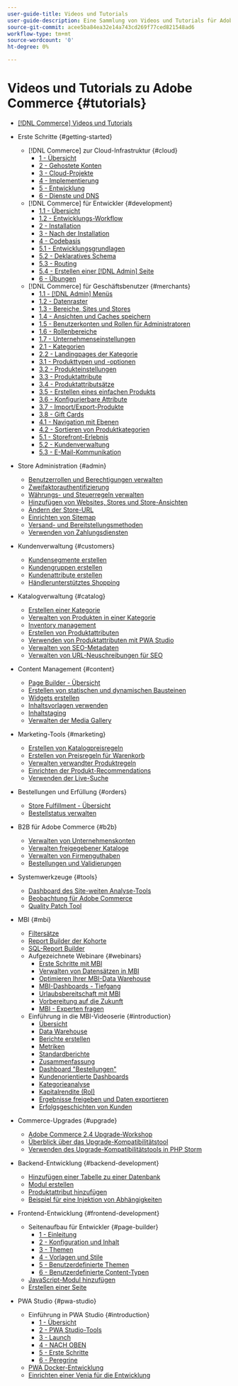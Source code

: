 ```yaml
---
user-guide-title: Videos und Tutorials
user-guide-description: Eine Sammlung von Videos und Tutorials für Adobe Commerce und Magento Open Source.
source-git-commit: acee5ba84ea32e14a743cd269f77ced821548ad6
workflow-type: tm+mt
source-wordcount: '0'
ht-degree: 0%

---
```



# Videos und Tutorials zu Adobe Commerce {#tutorials}

+ [[!DNL Commerce] Videos und Tutorials](overview.md)

+ Erste Schritte {#getting-started}
   + [!DNL Commerce] zur Cloud-Infrastruktur {#cloud}
      + [1 - Übersicht](./cloud/1-overview.md)
      + [2 - Gehostete Konten](./cloud/2-accounts.md)
      + [3 - Cloud-Projekte](./cloud/3-projects.md)
      + [4 - Implementierung](./cloud/4-deployment.md)
      + [5 - Entwicklung](./cloud/5-dev-config.md)
      + [6 - Dienste und DNS](./cloud/6-launch.md)
   + [!DNL Commerce] für Entwickler {#development}
      + [1.1 - Übersicht](./developer/backend-1-1-overview.md)
      + [1.2 - Entwicklungs-Workflow](./developer/backend-1-2-workflow.md)
      + [2 - Installation](./developer/backend-2-install.md)
      + [3 - Nach der Installation](./developer/backend-3-post-install.md)
      + [4 - Codebasis](./developer/backend-4-code-base.md)
      + [5.1 - Entwicklungsgrundlagen](./developer/backend-5-1-dev-basics.md)
      + [5.2 - Deklaratives Schema](./developer/backend-5-2-declarative-schema.md)
      + [5.3 - Routing](./developer/backend-5-3-routing.md)
      + [5.4 - Erstellen einer [!DNL Admin] Seite](./developer/backend-5-4-admin-page.md)
      + [6 - Übungen](./developer/backend-6-practice.md)
   + [!DNL Commerce] für Geschäftsbenutzer {#merchants}
      + [1.1 - [!DNL Admin] Menüs](./merchant/introduction/1-1-menus.md)
      + [1.2 - Datenraster](./merchant/introduction/1-2-data-grids.md)
      + [1.3 - Bereiche, Sites und Stores](./merchant/introduction/1-3-apps-scopes-sites-stores.md)
      + [1.4 - Ansichten und Caches speichern](./merchant/introduction/1-4-store-views-cache.md)
      + [1.5 - Benutzerkonten und Rollen für Administratoren](./merchant/introduction/1-5-users-roles.md)
      + [1.6 - Rollenbereiche](./merchant/introduction/1-6-role-scopes.md)
      + [1.7 - Unternehmenseinstellungen](./merchant/introduction/1-7-business-settings.md)
      + [2.1 - Kategorien](./merchant/introduction/2-1-categories.md)
      + [2.2 - Landingpages der Kategorie](./merchant/introduction/2-2-category-landing-page.md)
      + [3.1 - Produkttypen und -optionen](./merchant/introduction/3-1-product-types-options.md)
      + [3.2 - Produkteinstellungen](./merchant/introduction/3-2-product-settings.md)
      + [3.3 - Produktattribute](./merchant/introduction/3-3-product-attributes.md)
      + [3.4 - Produktattributsätze](./merchant/introduction/3-4-product-attribute-sets.md)
      + [3.5 - Erstellen eines einfachen Produkts](./merchant/introduction/3-5-create-simple-product.md)
      + [3.6 - Konfigurierbare Attribute](./merchant/introduction/3-6-configurable-attributes.md)
      + [3.7 - Import/Export-Produkte](./merchant/introduction/3-7-import-export-products.md)
      + [3.8 - Gift Cards](./merchant/introduction/3-8-gift-cards.md)
      + [4.1 - Navigation mit Ebenen](./merchant/introduction/4-1-layered-navigation.md)
      + [4.2 - Sortieren von Produktkategorien](./merchant/introduction/4-2-arrange-product-categories.md)
      + [5.1 - Storefront-Erlebnis](./merchant/introduction/5-1-storefront-experience.md)
      + [5.2 - Kundenverwaltung](./merchant/introduction/5-2-customer-management.md)
      + [5.3 - E-Mail-Kommunikation](./merchant/introduction/5-3-store-communications.md)

+ Store Administration {#admin}
   + [Benutzerrollen und Berechtigungen verwalten](./merchant/users-roles-permissions.md)
   + [Zweifaktorauthentifizierung](./merchant/two-factor-authentication.md)
   + [Währungs- und Steuerregeln verwalten](./merchant/currency-tax-rules.md)
   + [Hinzufügen von Websites, Stores und Store-Ansichten](./merchant/add-websites-stores-views.md)
   + [Ändern der Store-URL](./merchant/change-store-url.md)
   + [Einrichten von Sitemap](./merchant/site-map-setup.md)
   + [Versand- und Bereitstellungsmethoden](./merchant/shipping-delivery.md)
   + [Verwenden von Zahlungsdiensten](./merchant/payment-services.md)

+ Kundenverwaltung {#customers}
   + [Kundensegmente erstellen](./merchant/customer-segments.md)
   + [Kundengruppen erstellen](./merchant/customer-groups.md)
   + [Kundenattribute erstellen](./merchant/customer-attributes.md)
   + [Händlerunterstütztes Shopping](./merchant/seller-assisted-shopping.md)

+ Katalogverwaltung {#catalog}
   + [Erstellen einer Kategorie](./merchant/category-create.md)
   + [Verwalten von Produkten in einer Kategorie](./merchant/category-products.md)
   + [Inventory management](./merchant/inventory-management.md)
   + [Erstellen von Produktattributen](./merchant/product-attributes-create.md)
   + [Verwenden von Produktattributen mit PWA Studio](./merchant/product-attributes-pwa.md)
   + [Verwalten von SEO-Metadaten](./merchant/seo-metadata.md)
   + [Verwalten von URL-Neuschreibungen für SEO](./merchant/seo-url-rewrites.md)

+ Content Management {#content}
   + [Page Builder - Übersicht](./merchant/page-builder-overview.md)
   + [Erstellen von statischen und dynamischen Bausteinen](./merchant/static-dynamic-blocks.md)
   + [Widgets erstellen](./merchant/widgets.md)
   + [Inhaltsvorlagen verwenden](./merchant/content-templates.md)
   + [Inhaltstaging](./merchant/content-staging.md)
   + [Verwalten der Media Gallery](./merchant/media-gallery.md)

+ Marketing-Tools {#marketing}
   + [Erstellen von Katalogpreisregeln](./merchant/catalog-price-rules.md)
   + [Erstellen von Preisregeln für Warenkorb](./merchant/cart-price-rules.md)
   + [Verwalten verwandter Produktregeln](./merchant/related-product-rules.md)
   + [Einrichten der Produkt-Recommendations](./merchant/product-recommendations.md)
   + [Verwenden der Live-Suche](./merchant/live-search.md)

+ Bestellungen und Erfüllung {#orders}
   + [Store Fulfillment - Übersicht](./merchant/store-fulfillment.md)
   + [Bestellstatus verwalten](./merchant/order-status.md)

+ B2B für Adobe Commerce {#b2b}
   + [Verwalten von Unternehmenskonten](./merchant/b2b/company-accounts.md)
   + [Verwalten freigegebener Kataloge](./merchant/b2b/shared-catalogs.md)
   + [Verwalten von Firmenguthaben](./merchant/b2b/company-credit.md)
   + [Bestellungen und Validierungen](./merchant/b2b/purchase-orders.md)

+ Systemwerkzeuge {#tools}
   + [Dashboard des Site-weiten Analyse-Tools](./tools/site-wide-analysis-tool.md)
   + [Beobachtung für Adobe Commerce](./tools/observation-tool.md)
   + [Quality Patch Tool](./tools/quality-patch-tool.md)

+ MBI {#mbi}
   + [Filtersätze](./merchant/business-intelligence/filter-sets.md)
   + [Report Builder der Kohorte](./merchant/business-intelligence/cohort-report-builder.md)
   + [SQL-Report Builder](./merchant/business-intelligence/sql-report-builder.md)
   + Aufgezeichnete Webinare {#webinars}
      + [Erste Schritte mit MBI](./merchant/business-intelligence/webinars/getting-started.md)
      + [Verwalten von Datensätzen in MBI](./merchant/business-intelligence/webinars/manage-data-sets.md)
      + [Optimieren Ihrer MBI-Data Warehouse](./merchant/business-intelligence/webinars/optimize-data-warehouse.md)
      + [MBI-Dashboards - Tiefgang](./merchant/business-intelligence/webinars/dashboards-deep-dive.md)
      + [Urlaubsbereitschaft mit MBI](./merchant/business-intelligence/webinars/holiday-readiness.md)
      + [Vorbereitung auf die Zukunft](./merchant/business-intelligence/prepare-for-future.md)
      + [MBI - Experten fragen](./merchant/business-intelligence/webinars/ask-expert.md)
   + Einführung in die MBI-Videoserie {#introduction}
      + [Übersicht](./merchant/business-intelligence/1-overview.md)
      + [Data Warehouse](./merchant/business-intelligence/2-data-warehousing.md)
      + [Berichte erstellen](./merchant/business-intelligence/3-build-reports.md)
      + [Metriken](./merchant/business-intelligence/4-metrics.md)
      + [Standardberichte](./merchant/business-intelligence/5-standard-reports.md)
      + [Zusammenfassung](./merchant/business-intelligence/6-executive-summary-dashboard.md)
      + [Dashboard &quot;Bestellungen&quot;](./merchant/business-intelligence/7-orders-dashboard.md)
      + [Kundenorientierte Dashboards](./merchant/business-intelligence/8-customer-focused-dashboards.md)
      + [Kategorieanalyse](./merchant/business-intelligence/9-category-analysis.md)
      + [Kapitalrendite (RoI)](./merchant/business-intelligence/10-roi-tracking.md)
      + [Ergebnisse freigeben und Daten exportieren](./merchant/business-intelligence/11-share-results-export-data.md)
      + [Erfolgsgeschichten von Kunden](./merchant/business-intelligence/12-customer-success.md)

+ Commerce-Upgrades {#upgrade}
   + [Adobe Commerce 2.4 Upgrade-Workshop](./upgrade/2.4-upgrade-workshop.md)
   + [Überblick über das Upgrade-Kompatibilitätstool](./upgrade/upgrade-compatibility-tool-overview.md)
   + [Verwenden des Upgrade-Kompatibilitätstools in PHP Storm](./upgrade/uct-phpstorm.md)

+ Backend-Entwicklung {#backend-development}
   + [Hinzufügen einer Tabelle zu einer Datenbank](./developer/add-new-db-table.md)
   + [Modul erstellen](./developer/create-module.md)
   + [Produktattribut hinzufügen](./developer/add-product-attribute.md)
   + [Beispiel für eine Injektion von Abhängigkeiten](./developer/dependency-injection.md)

+ Frontend-Entwicklung {#frontend-development}
   + Seitenaufbau für Entwickler {#page-builder}
      + [1 - Einleitung](./developer/page-builder/1-intro-case-studies.md)
      + [2 - Konfiguration und Inhalt](./developer/page-builder/2-config-create-content.md)
      + [3 - Themen](./developer/page-builder/3-themes.md)
      + [4 - Vorlagen und Stile](./developer/page-builder/4-admin-templates-apply-styles.md)
      + [5 - Benutzerdefinierte Themen](./developer/page-builder/5-customize-theme.md)
      + [6 - Benutzerdefinierte Content-Typen](./developer/page-builder/6-custom-content-types.md)
   + [JavaScript-Modul hinzufügen](./developer/add-javascript-module.md)
   + [Erstellen einer Seite](./developer/create-new-page.md)

+ PWA Studio {#pwa-studio}
   + Einführung in PWA Studio {#introduction}
      + [1 - Übersicht](./pwa/introduction/1-overview.md)
      + [2 - PWA Studio-Tools](./pwa/introduction/2-pwa-studio-tools.md)
      + [3 - Launch](./pwa/introduction/3-launch.md)
      + [4 - NACH OBEN](./pwa/introduction/4-upward.md)
      + [5 - Erste Schritte](./pwa/introduction/5-getting-started.md)
      + [6 - Peregrine](./pwa/introduction/6-peregrine.md)
   + [PWA Docker-Entwicklung](./pwa/pwa-docker-development.md)
   + [Einrichten einer Venia für die Entwicklung](./pwa/set-up-venia-for-dev.md)
